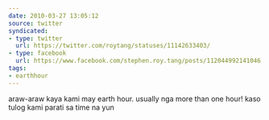 ```yaml
---
date: 2010-03-27 13:05:12
source: twitter
syndicated:
- type: twitter
  url: https://twitter.com/roytang/statuses/11142633403/
- type: facebook
  url: https://www.facebook.com/stephen.roy.tang/posts/112044992141046
tags:
- earthhour
---
```


araw-araw kaya kami may earth hour. usually nga more than one hour! kaso tulog kami parati sa time na yun